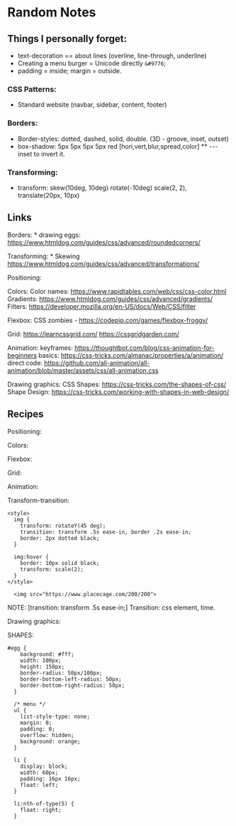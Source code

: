 # Random Notes

## Things I personally forget: 
* text-decoration == about lines (overline, line-through, underline)
* Creating a menu burger = Unicode directly ```&#9776```;
* padding = inside; margin = outside. 
	
### CSS Patterns: 
* Standard website (navbar, sidebar, content, footer)
	
### Borders: 
* Border-styles: dotted, dashed, solid, double. (3D - groove, inset, outset)
* box-shadow: 5px 5px 5px 5px red [hori,vert,blur,spread,color]
** ---inset to invert it. 
		
### Transforming: 
* transform: skew(10deg, 10deg) rotate(-10deg) scale(2, 2), translate(20px, 10px)




## Links
Borders: 
	* drawing eggs: https://www.htmldog.com/guides/css/advanced/roundedcorners/

Transforming: 
	* Skewing https://www.htmldog.com/guides/css/advanced/transformations/

Positioning: 

Colors: 
	Color names: https://www.rapidtables.com/web/css/css-color.html
	Gradients: https://www.htmldog.com/guides/css/advanced/gradients/
	Filters: https://developer.mozilla.org/en-US/docs/Web/CSS/filter

Flexbox: 
	CSS zombies -
	https://codepip.com/games/flexbox-froggy/

Grid: 
	https://learncssgrid.com/
	https://cssgridgarden.com/

Animation: 
	keyframes: https://thoughtbot.com/blog/css-animation-for-beginners
	basics: https://css-tricks.com/almanac/properties/a/animation/
	direct code: https://github.com/all-animation/all-animation/blob/master/assets/css/all-animation.css

Drawing graphics: 
	CSS Shapes: https://css-tricks.com/the-shapes-of-css/
	Shape Design: https://css-tricks.com/working-with-shapes-in-web-design/
	

## Recipes
Positioning: 

Colors: 

Flexbox: 

Grid: 

Animation: 

Transform-transition: 
```
<style>
  img {
    transform: rotateY(45 deg); 
    transition: transform .5s ease-in, border .2s ease-in;
    border: 2px dotted black;
  }
  
  img:hover {
    border: 10px solid black;
    transform: scale(2);
  }
</style>

  <img src="https://www.placecage.com/200/200">
```
NOTE: [transition: transform .5s ease-in;] 
Transition: css element, time. 


Drawing graphics: 
	

SHAPES: 
```
#egg {
    background: #fff;
    width: 100px;
    height: 150px;
    border-radius: 50px/100px;
    border-bottom-left-radius: 50px;
    border-bottom-right-radius: 50px;
  }
```

```
  /* menu */
  ul {
    list-style-type: none;
    margin: 0;
    padding: 0;
    overflow: hidden;
    background: orange;
  }
  
  li {
    display: block;
    width: 60px;
    padding: 16px 16px;
    float: left;
  }
  
  li:nth-of-type(5) {
    float: right;
  }
```  


